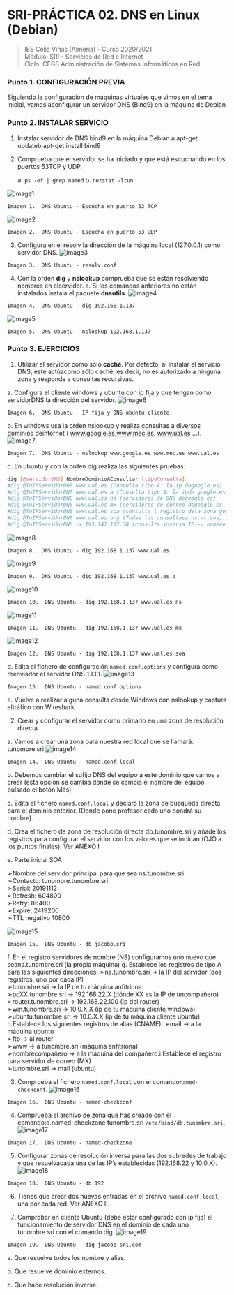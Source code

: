 # SRI-PRÁCTICA 02. DNS en Linux (Debian)
> IES Celia Viñas (Almería) - Curso 2020/2021   
> Módulo: SRI - Servicios de Red e Internet   
> Ciclo: CFGS Administración de Sistemas Informáticos en Red 

### Punto 1. CONFIGURACIÓN PREVIA
Siguiendo la configuración de máquinas virtuales que vimos en el tema inicial, vamos aconfigurar un servidor DNS (Bind9) en la máquina de Debian
### Punto 2. INSTALAR SERVICIO
1. Instalar servidor de DNS bind9 en la máquina Debian.a.apt-get updateb.apt-get install bind9
2. Comprueba que el servidor se ha iniciado y que está escuchando en los puertos 53TCP y UDP.

	a. ``ps -ef | grep named``
	b. ``netstat -ltun``

![image1](images/ubuDNS2.png "DNS Ubuntu")

```
Imagen 1.  DNS Ubuntu - Escucha en puerto 53 TCP
```
![image2](images/ubuDNS3.png "DNS Ubuntu")

```
Imagen 2.  DNS Ubuntu - Escucha en puerto 53 UDP
```

3. Configura en el resolv la dirección de la máquina local (127.0.0.1) como servidor DNS.
![image3](images/ubuDNS4.png "DNS Ubuntu")

```
Imagen 3.  DNS Ubuntu - resolv.conf
```
4. Con la orden **dig** y **nslookup** comprueba que se están resolviendo nombres en elservidor.
	a. Si los comandos anteriores no están instalados instala el paquete **dnsutils**.
![image4](images/ubuDNS5.png "DNS Ubuntu")

```
Imagen 4.  DNS Ubuntu - dig 192.168.1.137
```
![image5](images/ubuDNS6.png "DNS Ubuntu")

```
Imagen 5.  DNS Ubuntu - nslookup 192.168.1.137
```

### Punto 3. EJERCICIOS
1. Utilizar el servidor como sólo **caché**. Por defecto, al instalar el servicio DNS, este actúacomo sólo caché, es decir, no es autorizado a ninguna zona y responde a consultas recursivas.

a. Configura el cliente windows y ubuntu con ip fija y que tengan como servidorDNS la dirección del servidor.
![image6](images/ubuDNS1.png "DNS Ubuntu")

```
Imagen 6.  DNS Ubuntu - IP fija y DNS ubuntu cliente
```
b. En windows usa la orden ​nslookup​ y realiza consultas a diversos dominios deinternet ( ​www.google.es​, ​www.mec.es​, ​www.ual.es​ ...).
![image7](images/ubuDNS12.png "DNS Ubuntu")

```
Imagen 7.  DNS Ubuntu - nslookup www.google.es www.mec.es www.ual.es
```
c. En ubuntu y con la orden ​dig​ realiza las siguientes pruebas:

```bash
dig [@servidorDNS] NombreDominioAConsultar [tipoConsulta]
#dig @TuIPServidorDNS www.ual.es (Consulta tipo A: la ip degoogle.es) 
#dig @TuIPServidorDNS www.ual.es a (Consulta tipo A: la ipde google.es) 
#dig @TuIPServidorDNS www.ual.es ns (servidores de DNS degoogle.es)
#dig @TuIPServidorDNS www.ual.es mx (servidores de correo degoogle.es
#dig @TuIPServidorDNS www.ual.es soa (consulta l registro dela zona google.es)
#dig @TuIPServidorDNS www.ual.es any (Todas las consultasa,ns,mx,soa,...)
#dig @TuIPServidorDNS -x 193.147.117.38 (consulta inversa IP--> nombre)
```
![image8](images/ubuDNS7.png "DNS Ubuntu")

```
Imagen 8.  DNS Ubuntu - dig 192.168.1.137 www.ual.es
```
![image9](images/ubuDNS8.png "DNS Ubuntu")

```
Imagen 9.  DNS Ubuntu - dig 192.168.1.137 www.ual.es a
```
![image10](images/ubuDNS9.png "DNS Ubuntu")

```
Imagen 10.  DNS Ubuntu - dig 192.168.1.137 www.ual.es ns
```
![image11](images/ubuDNS10.png "DNS Ubuntu")

```
Imagen 11.  DNS Ubuntu - dig 192.168.1.137 www.ual.es mx
```
![image12](images/ubuDNS11.png "DNS Ubuntu")

```
Imagen 12.  DNS Ubuntu - dig 192.168.1.137 www.ual.es soa
```
d. Edita el fichero de configuración ``named.conf.options`` y configura como reenviador el servidor DNS 1.1.1.1.
![image13](images/ubuDNS13.png "DNS Ubuntu")

```
Imagen 13.  DNS Ubuntu - named.conf.options
```
e. Vuelve a realizar alguna consulta desde Windows con nslookup y captura eltráfico con Wireshark.

2. Crear y configurar el servidor como primario en una zona de resolución directa.

a. Vamos a crear una zona para nuestra red local que se llamará: ​tunombre.sri
![image14](images/ubuDNS14.png "DNS Ubuntu")

```
Imagen 14.  DNS Ubuntu - named.conf.local
```
b. Debemos cambiar el sufijo DNS del equipo a este dominio que vamos a crear (esta opción se cambia donde se cambia el nombre del equipo pulsado el botón ​Más​) 

c. Edita el fichero ​``named.conf.local``​ y declara la zona de búsqueda directa para el dominio anterior. (Donde pone profesor cada uno pondrá su nombre). 

d. Crea el fichero de zona de resolución directa ​db.tunombre.sri ​y añade los registros para configurar el servidor con los valores que se indican (OJO a los puntos finales). Ver ANEXO I 

e. Parte inicial SOA 
 
➢Nombre del servidor principal para que sea ns.tunombre.sri  
➢Contacto: tunombre.tunombre.sri  
➢Serial: 20191112  
➢Refresh: 604800  
➢Retry: 86400  
➢Expire: 2419200  
➢TTL negativo 10800  

![image15](images/ubuDNS15.png "DNS Ubuntu")

```
Imagen 15.  DNS Ubuntu - db.jacobo.sri
```

f. En el registro servidores de nombre (NS) configuramos uno nuevo que seans.tunombre.sri (la propia máquina)
g. Establece los registros de tipo A para las siguientes direcciones:
➢ns.tunombre.sri → la IP del servidor (dos registros, uno por cada IP)  
➢tunombre.sri → la IP de tu máquina anfitriona.  
➢pcXX.tunombre.sri → 192.168.22.X (dónde XX es la IP de uncompañero)  
➢router.tunombre.sri → 192.168.22.100 (Ip del router)  
➢win.tunombre.sri → 10.0.X.X (ip de tu máquina cliente windows)  
➢ubuntu.tunombre.sri → 10.0.X.X (ip de tu máquina cliente ubuntu)
h.Establece los siguientes registros de alias (CNAME): 
➢mail → a la máquina ubuntu  
➢ftp → al router  
➢www → a tunombre.sri (máquina anfitriona)  
➢nombrecompañero → a la máquina del compañero.i.Establece el registro para servidor de correo (MX)  
➢tunombre.sri → mail (ubuntu)  

3. Comprueba el fichero ``named.conf.local`` con el comando ​``named-checkconf``. 
![image16](images/ubuDNS16.png "DNS Ubuntu")

```
Imagen 16.  DNS Ubuntu - named-checkconf
```
4. Comprueba el archivo de zona que has creado con el comando:a.named-checkzone tunombre.sri ``/etc/bind/db.tunombre.sri``. 
![image17](images/ubuDNS17.png "DNS Ubuntu")

```
Imagen 17.  DNS Ubuntu - named-checkzone
```
5. Configurar zonas de resolución inversa para las dos subredes de trabajo y que resuelvacada una de las IP’s establecidas (192.168.22 y 10.0.X). 
![image18](images/ubuDNS18.png "DNS Ubuntu")

```
Imagen 18.  DNS Ubuntu - db.192
```
6. Tienes que crear dos nuevas entradas en el archivo ``named.conf.local``, una por cada red. Ver ANEXO II. 

7. Comprobar en cliente Ubuntu (debe estar configurado con ip fija) el funcionamiento delservidor DNS en el dominio de cada uno tunombre.sri con el comando ​dig​. 
![image19](images/ubuDNS19.png "DNS Ubuntu")

```
Imagen 19.  DNS Ubuntu - dig jacobo.sri.com
```
a. Que resuelve todos los nombre y alias. 

b. Que resuelve dominio externos. 

c. Que hace resolución inversa. 


